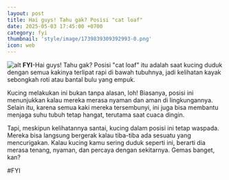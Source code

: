 ```yaml
---
layout: post
title: Hai guys! Tahu gak? Posisi "cat loaf"
date: 2025-05-03 17:45:00 +0700
category: fyi
thumbnail: 'style/image/1739839309392993-0.png'
icon: web
---
```

![alt](https://blogger.googleusercontent.com/img/a/AVvXsEjqrmqBgIOQWGKxM25cIy2cQN2jF50UDFWSqX69phpQvzTgr5JWnoDl20fdJs_NwE_RnBVJg_2JTt8TiNWS7adCh2XO6DVR-SyhSDIpNTTU28-VZGQZXCwvwvwBVzzlFcXduvAIYGwS09rpxuMxkV31BIL0BpTmYRsIyFKzGPcY-odh6d-IJzhoGJ2ahWQ) 
**FYI**-Hai guys! Tahu gak? Posisi "cat loaf" itu adalah saat kucing duduk dengan semua kakinya terlipat rapi di bawah tubuhnya, jadi kelihatan kayak sebongkah roti atau bantal bulu yang empuk.

Kucing melakukan ini bukan tanpa alasan, loh! Biasanya, posisi ini menunjukkan kalau mereka merasa nyaman dan aman di lingkungannya. Selain itu, karena semua kaki mereka tersembunyi, ini juga bisa membantu menjaga suhu tubuh tetap hangat, terutama saat cuaca dingin.

Tapi, meskipun kelihatannya santai, kucing dalam posisi ini tetap waspada. Mereka bisa langsung bergerak kalau tiba-tiba ada sesuatu yang mencurigakan. Kalau kucing kamu sering duduk seperti ini, berarti dia merasa tenang, nyaman, dan percaya dengan sekitarnya. Gemas banget, kan?

#FYI
